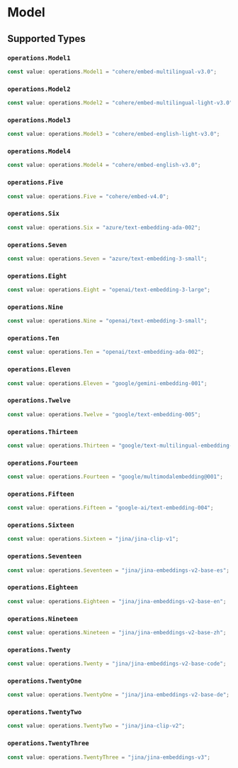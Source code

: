 # Model


## Supported Types

### `operations.Model1`

```typescript
const value: operations.Model1 = "cohere/embed-multilingual-v3.0";
```

### `operations.Model2`

```typescript
const value: operations.Model2 = "cohere/embed-multilingual-light-v3.0";
```

### `operations.Model3`

```typescript
const value: operations.Model3 = "cohere/embed-english-light-v3.0";
```

### `operations.Model4`

```typescript
const value: operations.Model4 = "cohere/embed-english-v3.0";
```

### `operations.Five`

```typescript
const value: operations.Five = "cohere/embed-v4.0";
```

### `operations.Six`

```typescript
const value: operations.Six = "azure/text-embedding-ada-002";
```

### `operations.Seven`

```typescript
const value: operations.Seven = "azure/text-embedding-3-small";
```

### `operations.Eight`

```typescript
const value: operations.Eight = "openai/text-embedding-3-large";
```

### `operations.Nine`

```typescript
const value: operations.Nine = "openai/text-embedding-3-small";
```

### `operations.Ten`

```typescript
const value: operations.Ten = "openai/text-embedding-ada-002";
```

### `operations.Eleven`

```typescript
const value: operations.Eleven = "google/gemini-embedding-001";
```

### `operations.Twelve`

```typescript
const value: operations.Twelve = "google/text-embedding-005";
```

### `operations.Thirteen`

```typescript
const value: operations.Thirteen = "google/text-multilingual-embedding-002";
```

### `operations.Fourteen`

```typescript
const value: operations.Fourteen = "google/multimodalembedding@001";
```

### `operations.Fifteen`

```typescript
const value: operations.Fifteen = "google-ai/text-embedding-004";
```

### `operations.Sixteen`

```typescript
const value: operations.Sixteen = "jina/jina-clip-v1";
```

### `operations.Seventeen`

```typescript
const value: operations.Seventeen = "jina/jina-embeddings-v2-base-es";
```

### `operations.Eighteen`

```typescript
const value: operations.Eighteen = "jina/jina-embeddings-v2-base-en";
```

### `operations.Nineteen`

```typescript
const value: operations.Nineteen = "jina/jina-embeddings-v2-base-zh";
```

### `operations.Twenty`

```typescript
const value: operations.Twenty = "jina/jina-embeddings-v2-base-code";
```

### `operations.TwentyOne`

```typescript
const value: operations.TwentyOne = "jina/jina-embeddings-v2-base-de";
```

### `operations.TwentyTwo`

```typescript
const value: operations.TwentyTwo = "jina/jina-clip-v2";
```

### `operations.TwentyThree`

```typescript
const value: operations.TwentyThree = "jina/jina-embeddings-v3";
```


